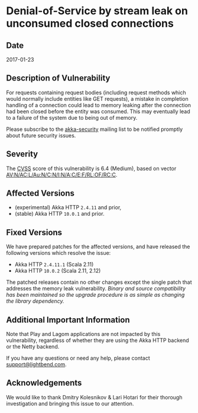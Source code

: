 # Denial-of-Service by stream leak on unconsumed closed connections

## Date

2017-01-23

## Description of Vulnerability

For requests containing request bodies (including request methods which would normally include entities like GET requests), a mistake in completion handling of a connection could lead to memory leaking after the connection had been closed before the entity was consumed.
This may eventually lead to a failure of the system due to being out of memory.

Please subscribe to the [akka-security](https://groups.google.com/forum/#!forum/akka-security) mailing list to be notified promptly about future security issues.

## Severity

The [CVSS](https://en.wikipedia.org/wiki/CVSS) score of this vulnerability is 6.4 (Medium), based on vector [AV:N/AC:L/Au:N/C:N/I:N/A:C/E:F/RL:OF/RC:C](https://nvd.nist.gov/vuln-metrics/cvss/v2-calculator?calculator&version=2&vector=%28AV:N/AC:L/Au:N/C:N/I:N/A:C/E:F/RL:OF/RC:C%29).

## Affected Versions

* (experimental) Akka HTTP `2.4.11` and prior,
* (stable) Akka HTTP `10.0.1` and prior.

## Fixed Versions

We have prepared patches for the affected versions, and have released the following versions which resolve the issue:

* Akka HTTP `2.4.11.1` (Scala 2.11)
* Akka HTTP `10.0.2` (Scala 2.11, 2.12)

The patched releases contain no other changes except the single patch that addresses the memory leak vulnerability.
_Binary and source compatibility has been maintained so the upgrade procedure is as simple as changing the library dependency._

## Additional Important Information

Note that Play and Lagom applications are not impacted by this vulnerability, regardless of whether they are using the Akka HTTP backend or the Netty backend.

If you have any questions or need any help, please contact [support@lightbend.com](mailto:support@lightbend.com).

## Acknowledgements

We would like to thank Dmitry Kolesnikov & Lari Hotari for their thorough investigation and bringing this issue to our attention.
